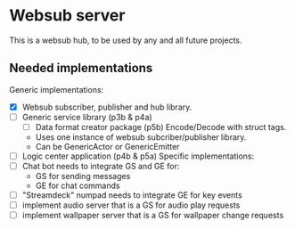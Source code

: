 # Websub server
This is a websub hub, to be used by any and all future projects.

## Needed implementations
Generic implementations:
  - [x] Websub subscriber, publisher and hub library.
  - [ ] Generic service library (p3b & p4a)
    - [ ] Data format creator package (p5b) Encode/Decode with struct tags.
    - Uses one instance of websub subcriber/publisher library.
    - Can be GenericActor or GenericEmitter
  - [ ] Logic center application (p4b & p5a)
Specific implementations:
  - [ ] Chat bot needs to integrate GS and GE for:
    - GS for sending messages
    - GE for chat commands
  - [ ] "Streamdeck" numpad needs to integrate GE for key events
  - [ ] implement audio server that is a GS for audio play requests
  - [ ] implement wallpaper server that is a GS for wallpaper change requests
